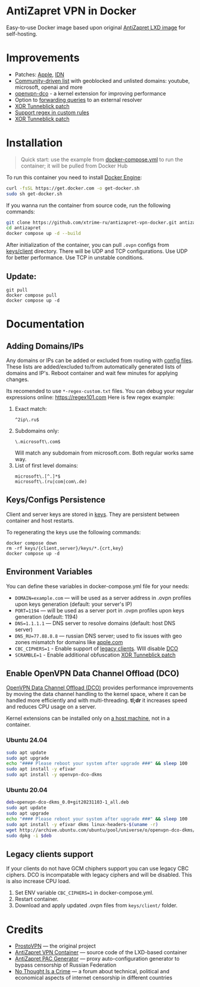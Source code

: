# AntiZapret VPN in Docker

Easy-to-use Docker image based upon original [AntiZapret LXD image](https://bitbucket.org/anticensority/antizapret-vpn-container/src/master/) for self-hosting.


# Improvements

- Patches: [Apple](https://github.com/xtrime-ru/antizapret-vpn-docker/blob/master/rootfs/etc/knot-resolver/kresd.conf), [IDN](https://github.com/xtrime-ru/antizapret-vpn-docker/blob/master/rootfs/root/patches/parse.patch)
- [Community-driven list](https://github.com/xtrime-ru/antizapret-vpn-docker/blob/master/rootfs/root/antizapret/config/include-hosts-dist.txt) with geoblocked and unlisted domains: youtube, microsoft, openai and more
- [openvpn-dco](https://openvpn.net/as-docs/tutorials/tutorial--turn-on-openvpn-dco.html) - a kernel extension for improving performance
- Option to [forwarding queries](./rootfs/init.sh#L21-L35) to an external resolver
- [XOR Tunneblick patch](https://tunnelblick.net/cOpenvpn_xorpatch.html)
- [Support regex in custom rules](#adding-domainsips)
- [XOR Tunneblick patch](https://tunnelblick.net/cOpenvpn_xorpatch.html)


# Installation

> Quick start: use the example from [docker-compose.yml](./docker-compose.yml) to run the container; it will be pulled from Docker Hub

To run this container you need to install [Docker Engine](https://docs.docker.com/engine/install/):

```bash
curl -fsSL https://get.docker.com -o get-docker.sh
sudo sh get-docker.sh
```

If you wanna run the container from source code, run the following commands:

```bash
git clone https://github.com/xtrime-ru/antizapret-vpn-docker.git antizapret
cd antizapret
docker compose up -d --build
```

After initialization of the container, you can pull `.ovpn` configs from [keys/client](./keys/client) directory.
There will be UDP and TCP configurations.
Use UDP for better performance.
Use TCP in unstable conditions.

## Update:

```shell
git pull
docker compose pull
docker compose up -d
```

# Documentation

## Adding Domains/IPs
Any domains or IPs can be added or excluded from routing with [config files](./config).
These lists are added/excluded to/from automatically generated lists of domains and IP's.
Reboot container and wait few minutes for applying changes.

Its recomended to use `*-regex-custom.txt` files.
You can debug your regular expressions online: https://regex101.com
Here is few regex example:
1. Exact match:
	```regexp
	^2ip\.ru$
	```
1. Subdomains only:
	```regexp
	\.microsoft\.com$
	```
    Will match any subdomain from microsoft.com. Both regular works same way.
1. List of first level domains:
	```regexp
	microsoft\.[^.]*$
	microsoft\.(ru|com|com\.de)
	```

## Keys/Configs Persistence

Client and server keys are stored in [keys](./keys).
They are persistent between container and host restarts.

To regenerating the keys use the following commands:
```shell
docker compose down
rm -rf keys/{client,server}/keys/*.{crt,key}
docker compose up -d
```

## Environment Variables

You can define these variables in docker-compose.yml file for your needs:

- `DOMAIN=example.com` — will be used as a server address in .ovpn profiles upon keys generation (default: your server's IP)
- `PORT=1194` — will be used as a server port in .ovpn profiles upon keys generation (default: 1194)
- `DNS=1.1.1.1` — DNS server to resolve domains (default: host DNS server)
- `DNS_RU=77.88.8.8` — russian DNS server; used to fix issues with geo zones mismatch for domains like [apple.com](apple.com)
- `CBC_CIPHERS=1` - Enable support of [legacy clients](#legacy-clients). WIll disable [DCO](#enable-openvpn-data-channel-offload-dco) 
- `SCRAMBLE=1` - Enable additional obfuscation [XOR Tunneblick patch](https://tunnelblick.net/cOpenvpn_xorpatch.html) 


## Enable OpenVPN Data Channel Offload (DCO)
[OpenVPN Data Channel Offload (DCO)](https://openvpn.net/as-docs/openvpn-dco.html) provides performance improvements by moving the data channel handling to the kernel space, where it can be handled more efficiently and with multi-threading.
**tl;dr** it increases speed and reduces CPU usage on a server.

Kernel extensions can be installed only on <u>a host machine</u>, not in a container.

### Ubuntu 24.04
```bash
sudo apt update
sudo apt upgrade
echo "#### Please reboot your system after upgrade ###" && sleep 100
sudo apt install -y efivar
sudo apt install -y openvpn-dco-dkms
```

### Ubuntu 20.04
```bash
deb=openvpn-dco-dkms_0.0+git20231103-1_all.deb
sudo apt update
sudo apt upgrade 
echo "#### Please reboot your system after upgrade ###" && sleep 100
sudo apt install -y efivar dkms linux-headers-$(uname -r)
wget http://archive.ubuntu.com/ubuntu/pool/universe/o/openvpn-dco-dkms/$deb
sudo dpkg -i $deb
```

## Legacy clients support

If your clients do not have GCM chiphers support you can use legacy CBC ciphers.
DCO is incompatable with legacy ciphers and will be disabled. This is also increase CPU load.
1. Set ENV variable `CBC_CIPHERS=1` in docker-compose.yml.
2. Restart container.
3. Download and apply updated .ovpn files from `keys/client/` folder.

# Credits
- [ProstoVPN](https://antizapret.prostovpn.org) — the original project
- [AntiZapret VPN Container](https://bitbucket.org/anticensority/antizapret-vpn-container/src/master/) — source code of the LXD-based container
- [AntiZapret PAC Generator](https://bitbucket.org/anticensority/antizapret-pac-generator-light/src/master/) — proxy auto-configuration generator to bypass censorship of Russian Federation
- [No Thought Is a Crime](https://ntc.party) — a forum about technical, political and economical aspects of internet censorship in different countries